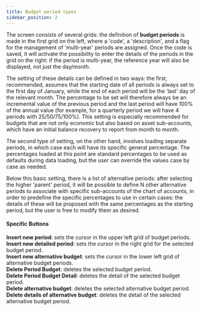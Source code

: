 ```yaml
---
title: Budget period types
sidebar_position: 2
---
```


The screen consists of several grids: the definition of **budget periods** is made in the first grid on the left, where a 'code', a 'description', and a flag for the management of 'multi-year' periods are assigned. Once the code is saved, it will activate the possibility to enter the details of the periods in the grid on the right: if the period is multi-year, the reference year will also be displayed, not just the day/month.

The setting of these details can be defined in two ways: the first, recommended, assumes that the starting date of all periods is always set to the first day of January, while the end of each period will be the ‘last' day of the relevant month. The percentage to be set will therefore always be an incremental value of the previous period and the last period will have 100% of the annual value (for example, for a quarterly period we will have 4 periods with 25/50/75/100%). This setting is especially recommended for budgets that are not only economic but also based on asset sub-accounts, which have an initial balance recovery to report from month to month.

The second type of setting, on the other hand, involves loading separate periods, in which case each will have its specific general percentage. The percentages loaded at this point are standard percentages to be used as defaults during data loading, but the user can override the values case by case as needed.

Below this basic setting, there is a list of alternative periods: after selecting the higher 'parent' period, it will be possible to define N other alternative periods to associate with specific sub-accounts of the chart of accounts, in order to predefine the specific percentages to use in certain cases: the details of these will be proposed with the same percentages as the starting period, but the user is free to modify them as desired.


#### Specific Buttons

**Insert new period**: sets the cursor in the upper left grid of budget periods.  
**Insert new detailed period**: sets the cursor in the right grid for the selected budget period.  
**Insert new alternative budget**: sets the cursor in the lower left grid of alternative budget periods.  
**Delete Period Budget**: deletes the selected budget period.  
**Delete Period Budget Detail**: deletes the detail of the selected budget period.  
**Delete alternative budget**: deletes the selected alternative budget period.  
**Delete details of alternative budget**: deletes the detail of the selected alternative budget period.